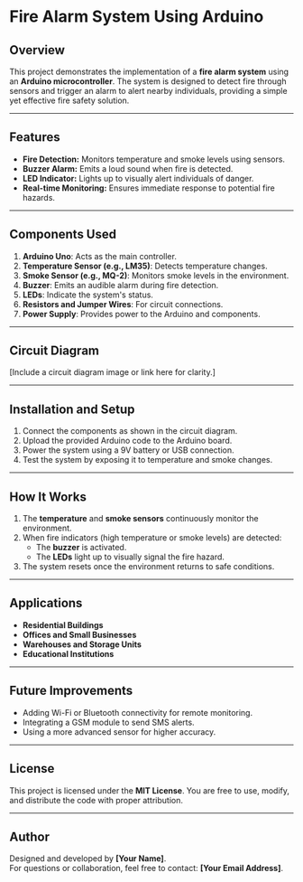 # Fire Alarm System Using Arduino  

## Overview  
This project demonstrates the implementation of a **fire alarm system** using an **Arduino microcontroller**. The system is designed to detect fire through sensors and trigger an alarm to alert nearby individuals, providing a simple yet effective fire safety solution.

---

## Features  
- **Fire Detection:** Monitors temperature and smoke levels using sensors.  
- **Buzzer Alarm:** Emits a loud sound when fire is detected.  
- **LED Indicator:** Lights up to visually alert individuals of danger.  
- **Real-time Monitoring:** Ensures immediate response to potential fire hazards.  

---

## Components Used  
1. **Arduino Uno**: Acts as the main controller.  
2. **Temperature Sensor (e.g., LM35)**: Detects temperature changes.  
3. **Smoke Sensor (e.g., MQ-2)**: Monitors smoke levels in the environment.  
4. **Buzzer**: Emits an audible alarm during fire detection.  
5. **LEDs**: Indicate the system's status.  
6. **Resistors and Jumper Wires**: For circuit connections.  
7. **Power Supply**: Provides power to the Arduino and components.  

---

## Circuit Diagram  
[Include a circuit diagram image or link here for clarity.]

---

## Installation and Setup  
1. Connect the components as shown in the circuit diagram.  
2. Upload the provided Arduino code to the Arduino board.  
3. Power the system using a 9V battery or USB connection.  
4. Test the system by exposing it to temperature and smoke changes.  

---

## How It Works  
1. The **temperature** and **smoke sensors** continuously monitor the environment.  
2. When fire indicators (high temperature or smoke levels) are detected:  
   - The **buzzer** is activated.  
   - The **LEDs** light up to visually signal the fire hazard.  
3. The system resets once the environment returns to safe conditions.  

---

## Applications  
- **Residential Buildings**  
- **Offices and Small Businesses**  
- **Warehouses and Storage Units**  
- **Educational Institutions**  

---

## Future Improvements  
- Adding Wi-Fi or Bluetooth connectivity for remote monitoring.  
- Integrating a GSM module to send SMS alerts.  
- Using a more advanced sensor for higher accuracy.  

---

## License  
This project is licensed under the **MIT License**. You are free to use, modify, and distribute the code with proper attribution.  

---

## Author  
Designed and developed by **[Your Name]**.  
For questions or collaboration, feel free to contact: **[Your Email Address]**.  
